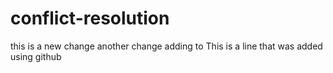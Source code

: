 # conflict-resolution

this is a new change
another change adding to
This is a line that was added using github
